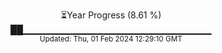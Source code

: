 <p align="center">
⏳Year Progress (8.61 %) <br>
██▁▁▁▁▁▁▁▁▁▁▁▁▁▁▁▁▁▁▁▁▁▁▁▁▁▁▁▁ <br>
<sub>Updated: Thu, 01 Feb 2024 12:29:10 GMT</sub>
</p>

